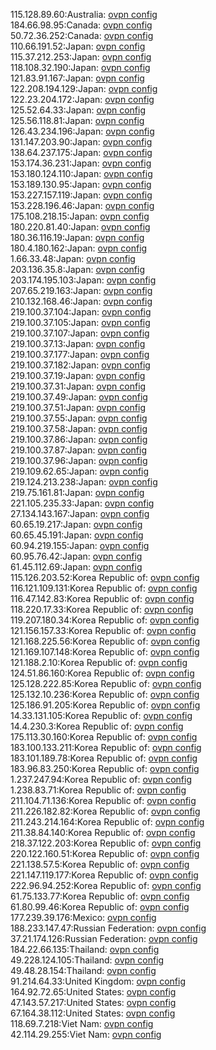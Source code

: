 115.128.89.60:Australia: [ovpn config](vpn/115_128_89_60.ovpn)  
184.66.98.95:Canada: [ovpn config](vpn/184_66_98_95.ovpn)  
50.72.36.252:Canada: [ovpn config](vpn/50_72_36_252.ovpn)  
110.66.191.52:Japan: [ovpn config](vpn/110_66_191_52.ovpn)  
115.37.212.253:Japan: [ovpn config](vpn/115_37_212_253.ovpn)  
118.108.32.190:Japan: [ovpn config](vpn/118_108_32_190.ovpn)  
121.83.91.167:Japan: [ovpn config](vpn/121_83_91_167.ovpn)  
122.208.194.129:Japan: [ovpn config](vpn/122_208_194_129.ovpn)  
122.23.204.172:Japan: [ovpn config](vpn/122_23_204_172.ovpn)  
125.52.64.33:Japan: [ovpn config](vpn/125_52_64_33.ovpn)  
125.56.118.81:Japan: [ovpn config](vpn/125_56_118_81.ovpn)  
126.43.234.196:Japan: [ovpn config](vpn/126_43_234_196.ovpn)  
131.147.203.90:Japan: [ovpn config](vpn/131_147_203_90.ovpn)  
138.64.237.175:Japan: [ovpn config](vpn/138_64_237_175.ovpn)  
153.174.36.231:Japan: [ovpn config](vpn/153_174_36_231.ovpn)  
153.180.124.110:Japan: [ovpn config](vpn/153_180_124_110.ovpn)  
153.189.130.95:Japan: [ovpn config](vpn/153_189_130_95.ovpn)  
153.227.157.119:Japan: [ovpn config](vpn/153_227_157_119.ovpn)  
153.228.196.46:Japan: [ovpn config](vpn/153_228_196_46.ovpn)  
175.108.218.15:Japan: [ovpn config](vpn/175_108_218_15.ovpn)  
180.220.81.40:Japan: [ovpn config](vpn/180_220_81_40.ovpn)  
180.36.116.19:Japan: [ovpn config](vpn/180_36_116_19.ovpn)  
180.4.180.162:Japan: [ovpn config](vpn/180_4_180_162.ovpn)  
1.66.33.48:Japan: [ovpn config](vpn/1_66_33_48.ovpn)  
203.136.35.8:Japan: [ovpn config](vpn/203_136_35_8.ovpn)  
203.174.195.103:Japan: [ovpn config](vpn/203_174_195_103.ovpn)  
207.65.219.163:Japan: [ovpn config](vpn/207_65_219_163.ovpn)  
210.132.168.46:Japan: [ovpn config](vpn/210_132_168_46.ovpn)  
219.100.37.104:Japan: [ovpn config](vpn/219_100_37_104.ovpn)  
219.100.37.105:Japan: [ovpn config](vpn/219_100_37_105.ovpn)  
219.100.37.107:Japan: [ovpn config](vpn/219_100_37_107.ovpn)  
219.100.37.13:Japan: [ovpn config](vpn/219_100_37_13.ovpn)  
219.100.37.177:Japan: [ovpn config](vpn/219_100_37_177.ovpn)  
219.100.37.182:Japan: [ovpn config](vpn/219_100_37_182.ovpn)  
219.100.37.19:Japan: [ovpn config](vpn/219_100_37_19.ovpn)  
219.100.37.31:Japan: [ovpn config](vpn/219_100_37_31.ovpn)  
219.100.37.49:Japan: [ovpn config](vpn/219_100_37_49.ovpn)  
219.100.37.51:Japan: [ovpn config](vpn/219_100_37_51.ovpn)  
219.100.37.55:Japan: [ovpn config](vpn/219_100_37_55.ovpn)  
219.100.37.58:Japan: [ovpn config](vpn/219_100_37_58.ovpn)  
219.100.37.86:Japan: [ovpn config](vpn/219_100_37_86.ovpn)  
219.100.37.87:Japan: [ovpn config](vpn/219_100_37_87.ovpn)  
219.100.37.96:Japan: [ovpn config](vpn/219_100_37_96.ovpn)  
219.109.62.65:Japan: [ovpn config](vpn/219_109_62_65.ovpn)  
219.124.213.238:Japan: [ovpn config](vpn/219_124_213_238.ovpn)  
219.75.161.81:Japan: [ovpn config](vpn/219_75_161_81.ovpn)  
221.105.235.33:Japan: [ovpn config](vpn/221_105_235_33.ovpn)  
27.134.143.167:Japan: [ovpn config](vpn/27_134_143_167.ovpn)  
60.65.19.217:Japan: [ovpn config](vpn/60_65_19_217.ovpn)  
60.65.45.191:Japan: [ovpn config](vpn/60_65_45_191.ovpn)  
60.94.219.155:Japan: [ovpn config](vpn/60_94_219_155.ovpn)  
60.95.76.42:Japan: [ovpn config](vpn/60_95_76_42.ovpn)  
61.45.112.69:Japan: [ovpn config](vpn/61_45_112_69.ovpn)  
115.126.203.52:Korea Republic of: [ovpn config](vpn/115_126_203_52.ovpn)  
116.121.109.131:Korea Republic of: [ovpn config](vpn/116_121_109_131.ovpn)  
116.47.142.83:Korea Republic of: [ovpn config](vpn/116_47_142_83.ovpn)  
118.220.17.33:Korea Republic of: [ovpn config](vpn/118_220_17_33.ovpn)  
119.207.180.34:Korea Republic of: [ovpn config](vpn/119_207_180_34.ovpn)  
121.156.157.33:Korea Republic of: [ovpn config](vpn/121_156_157_33.ovpn)  
121.168.225.56:Korea Republic of: [ovpn config](vpn/121_168_225_56.ovpn)  
121.169.107.148:Korea Republic of: [ovpn config](vpn/121_169_107_148.ovpn)  
121.188.2.10:Korea Republic of: [ovpn config](vpn/121_188_2_10.ovpn)  
124.51.86.160:Korea Republic of: [ovpn config](vpn/124_51_86_160.ovpn)  
125.128.222.85:Korea Republic of: [ovpn config](vpn/125_128_222_85.ovpn)  
125.132.10.236:Korea Republic of: [ovpn config](vpn/125_132_10_236.ovpn)  
125.186.91.205:Korea Republic of: [ovpn config](vpn/125_186_91_205.ovpn)  
14.33.131.105:Korea Republic of: [ovpn config](vpn/14_33_131_105.ovpn)  
14.4.230.3:Korea Republic of: [ovpn config](vpn/14_4_230_3.ovpn)  
175.113.30.160:Korea Republic of: [ovpn config](vpn/175_113_30_160.ovpn)  
183.100.133.211:Korea Republic of: [ovpn config](vpn/183_100_133_211.ovpn)  
183.101.189.78:Korea Republic of: [ovpn config](vpn/183_101_189_78.ovpn)  
183.96.83.250:Korea Republic of: [ovpn config](vpn/183_96_83_250.ovpn)  
1.237.247.94:Korea Republic of: [ovpn config](vpn/1_237_247_94.ovpn)  
1.238.83.71:Korea Republic of: [ovpn config](vpn/1_238_83_71.ovpn)  
211.104.71.136:Korea Republic of: [ovpn config](vpn/211_104_71_136.ovpn)  
211.226.182.82:Korea Republic of: [ovpn config](vpn/211_226_182_82.ovpn)  
211.243.214.164:Korea Republic of: [ovpn config](vpn/211_243_214_164.ovpn)  
211.38.84.140:Korea Republic of: [ovpn config](vpn/211_38_84_140.ovpn)  
218.37.122.203:Korea Republic of: [ovpn config](vpn/218_37_122_203.ovpn)  
220.122.160.51:Korea Republic of: [ovpn config](vpn/220_122_160_51.ovpn)  
221.138.57.5:Korea Republic of: [ovpn config](vpn/221_138_57_5.ovpn)  
221.147.119.177:Korea Republic of: [ovpn config](vpn/221_147_119_177.ovpn)  
222.96.94.252:Korea Republic of: [ovpn config](vpn/222_96_94_252.ovpn)  
61.75.133.77:Korea Republic of: [ovpn config](vpn/61_75_133_77.ovpn)  
61.80.99.46:Korea Republic of: [ovpn config](vpn/61_80_99_46.ovpn)  
177.239.39.176:Mexico: [ovpn config](vpn/177_239_39_176.ovpn)  
188.233.147.47:Russian Federation: [ovpn config](vpn/188_233_147_47.ovpn)  
37.21.174.126:Russian Federation: [ovpn config](vpn/37_21_174_126.ovpn)  
184.22.66.135:Thailand: [ovpn config](vpn/184_22_66_135.ovpn)  
49.228.124.105:Thailand: [ovpn config](vpn/49_228_124_105.ovpn)  
49.48.28.154:Thailand: [ovpn config](vpn/49_48_28_154.ovpn)  
91.214.64.33:United Kingdom: [ovpn config](vpn/91_214_64_33.ovpn)  
164.92.72.65:United States: [ovpn config](vpn/164_92_72_65.ovpn)  
47.143.57.217:United States: [ovpn config](vpn/47_143_57_217.ovpn)  
67.164.38.112:United States: [ovpn config](vpn/67_164_38_112.ovpn)  
118.69.7.218:Viet Nam: [ovpn config](vpn/118_69_7_218.ovpn)  
42.114.29.255:Viet Nam: [ovpn config](vpn/42_114_29_255.ovpn)  
